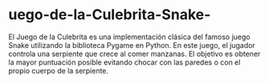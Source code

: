 # uego-de-la-Culebrita-Snake-
El Juego de la Culebrita es una implementación clásica del famoso juego Snake utilizando la biblioteca Pygame en Python. En este juego, el jugador controla una serpiente que crece al comer manzanas. El objetivo es obtener la mayor puntuación posible evitando chocar con las paredes o con el propio cuerpo de la serpiente.
